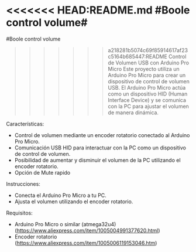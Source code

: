 <<<<<<< HEAD:README.md
#Boole control volume#
=======
#Boole control volume
>>>>>>> a218281b5074c69f85914617af23c5164b685447:README
Control de Volumen USB con Arduino Pro Micro
Este proyecto utiliza un Arduino Pro Micro para crear un dispositivo de control de volumen USB. El Arduino Pro Micro actúa como un dispositivo HID (Human Interface Device) y se comunica con la PC para ajustar el volumen de manera dinámica.

Características:
- Control de volumen mediante un encoder rotatorio conectado al Arduino Pro Micro.
- Comunicación USB HID para interactuar con la PC como un dispositivo de control de volumen.
- Posibilidad de aumentar y disminuir el volumen de la PC utilizando el encoder rotatorio.
- Opción de Mute rapido

Instrucciones:
- Conecta el Arduino Pro Micro a tu PC.
- Ajusta el volumen utilizando el encoder rotatorio.

Requisitos:
- Arduino Pro Micro o similar (atmega32u4) (https://www.aliexpress.com/item/1005004991377620.html)
- Encoder rotatorio (https://www.aliexpress.com/item/1005006119153046.htm)



